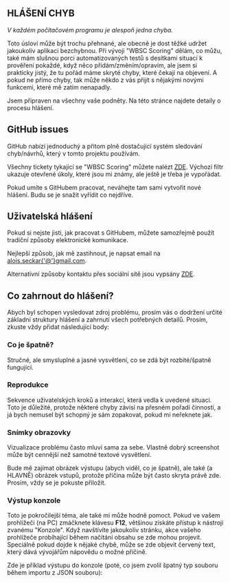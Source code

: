 ## HLÁŠENÍ CHYB

_V každém počítačovém programu je alespoň jedna chyba._

Toto úsloví může být trochu přehnané, ale obecně je dost těžké udržet jakoukoliv aplikaci bezchybnou. Při vývoji "WBSC Scoring" dělám, co můžu, také mám slušnou porci automatizovaných testů s desítkami situací k prověření pokaždé, když něco přidám/změním/opravím, ale jsem si prakticky jistý, že tu pořád máme skryté chyby, které čekají na objevení. A pokud ne přímo chyby, tak může někdo z vás přijít s nějakými novými funkcemi, které mě zatím nenapadly.

Jsem připraven na všechny vaše podněty. Na této stránce najdete detaily o procesu hlášení.

## GitHub issues

GitHub nabízí jednoduchý a přitom plně dostačující systém sledování chyb/návrhů, který v tomto projektu používám.

Všechny tickety tykající se "WBSC Scoring" můžete nalézt [ZDE](https://github.com/AloisSeckar/WBSC-Scoring/issues). Výchozí filtr ukazuje otevřené úkoly, které jsou mi známy, ale ještě je třeba je vypořádat.

Pokud umíte s GitHubem pracovat, neváhejte tam sami vytvořit nové hlášení. Budu se je snažit vyřídit co nejdříve.

## Uživatelská hlášení

Pokud si nejste jisti, jak pracovat s GitHubem, můžete samozřejmě použít tradiční způsoby elektronické komunikace.

Nejlepší způsob, jak mě zastihnout, je napsat email na [alois.seckar{'@'}gmail.com](mailto:alois.seckar{'@'}gmail.com).

Alternativní způsoby kontaktu přes sociální sítě jsou vypsány [ZDE](http://alois-seckar.cz/).

## Co zahrnout do hlášení?

Abych byl schopen vysledovat zdroj problému, prosím vás o dodržení určité základní struktury hlášení a zahrnutí všech potřebných detailů. Prosím, zkuste vždy přidat následující body:

### Co je špatně?

Stručné, ale smysluplné a jasné vysvětlení, co se zdá být rozbité/špatně fungující.

### Reprodukce

Sekvence uživatelských kroků a interakcí, která vedla k uvedené situaci. Toto je důležité, protože některé chyby závisí na přesném pořadí činností, a já bych nemusel být schopný je sám zopakovat, pokud mi neřeknete jak.

### Snímky obrazovky

Vizualizace problému často mluví sama za sebe. Vlastně dobrý screenshot může být cennější než samotné textové vysvětlení.

Bude mě zajímat obrázek výstupu (abych viděl, co je špatně), ale také (a HLAVNĚ) obrázek vstupů, protože příčina může být často skryta právě zde. Prosím, vždy se je pokuste přiložit.

### Výstup konzole

Toto je pokročilejší téma, ale také mi může hodně pomoct. Pokud ve vašem prohlížeči (na PC) zmáčknete klávesu <strong>F12</strong>, většinou získáte přístup k nástroji zvanému "Konzole". Když navštívíte jakoukoliv stránku, akce vašeho prohlížeče probíhající během načítání obsahu se zde mohou projevit. Speciálně pokud dojde k nějaké chybě, může se zde objevit červený text, který dává vývojářům nápovědu o možné příčině.

Zde je příklad výstupu do konzole (poté, co jsem zvolil špatný typ souboru během importu z JSON souboru):

<div>
<article-image src="/report-console.png" alt="" class="w-full h-auto max-w-4xl" />
</div>
